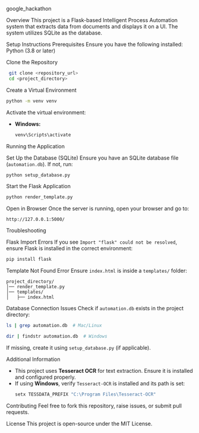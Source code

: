 google_hackathon

Overview
This project is a Flask-based Intelligent Process Automation system that extracts data from documents and displays it on a UI. The system utilizes SQLite as the database.

Setup Instructions
Prerequisites
Ensure you have the following installed:
Python (3.8 or later)

Clone the Repository
```sh
 git clone <repository_url>
 cd <project_directory>
```

Create a Virtual Environment 
```sh
python -m venv venv 
```

Activate the virtual environment:
- **Windows:**
  ```sh
  venv\Scripts\activate
  ```
Running the Application

Set Up the Database (SQLite)
Ensure you have an SQLite database file (`automation.db`). If not, run:
```sh
python setup_database.py  
```

Start the Flask Application
```sh
python render_template.py
```

Open in Browser
Once the server is running, open your browser and go to:
```
http://127.0.0.1:5000/
```

Troubleshooting

Flask Import Errors
If you see `Import "flask" could not be resolved`, ensure Flask is installed in the correct environment:
```sh
pip install flask
```

Template Not Found Error
Ensure `index.html` is inside a `templates/` folder:
```
project_directory/
│── render_template.py
│── templates/
│   ├── index.html
```

Database Connection Issues
Check if `automation.db` exists in the project directory:
```sh
ls | grep automation.db  # Mac/Linux
```
```sh
dir | findstr automation.db  # Windows
```
If missing, create it using `setup_database.py` (if applicable).

Additional Information
- This project uses **Tesseract OCR** for text extraction. Ensure it is installed and configured properly.
- If using **Windows**, verify `Tesseract-OCR` is installed and its path is set:
  ```sh
  setx TESSDATA_PREFIX "C:\Program Files\Tesseract-OCR"
  ```
  
Contributing
Feel free to fork this repository, raise issues, or submit pull requests.

License
This project is open-source under the MIT License.

